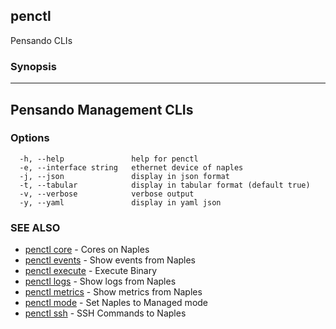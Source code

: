 ## penctl

Pensando CLIs

### Synopsis



--------------------------
 Pensando Management CLIs 
--------------------------


### Options

```
  -h, --help               help for penctl
  -e, --interface string   ethernet device of naples
  -j, --json               display in json format
  -t, --tabular            display in tabular format (default true)
  -v, --verbose            verbose output
  -y, --yaml               display in yaml json
```

### SEE ALSO
* [penctl core](penctl_core.md)	 - Cores on Naples
* [penctl events](penctl_events.md)	 - Show events from Naples
* [penctl execute](penctl_execute.md)	 - Execute Binary
* [penctl logs](penctl_logs.md)	 - Show logs from Naples
* [penctl metrics](penctl_metrics.md)	 - Show metrics from Naples
* [penctl mode](penctl_mode.md)	 - Set Naples to Managed mode
* [penctl ssh](penctl_ssh.md)	 - SSH Commands to Naples

